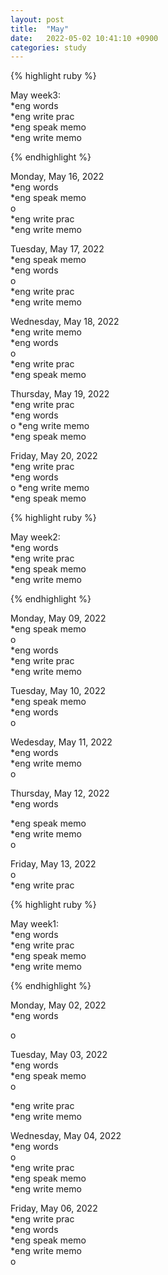 ```yaml
---
layout: post
title:  "May"
date:   2022-05-02 10:41:10 +0900
categories: study
---
```



{% highlight ruby %}


May week3:  
*eng words  
*eng write prac  
*eng speak memo   
*eng write memo  


{% endhighlight %}



Monday, May 16, 2022     
*eng words  
*eng speak memo   
o  
*eng write prac  
*eng write memo  



Tuesday, May 17, 2022     
*eng speak memo   
*eng words  
o  
*eng write prac  
*eng write memo  


Wednesday, May 18, 2022     
*eng write memo  
*eng words  
o  
*eng write prac  
*eng speak memo   


Thursday, May 19, 2022     
*eng write prac  
*eng words  
o
*eng write memo    
*eng speak memo   


Friday, May 20, 2022     
*eng write prac  
*eng words  
o
*eng write memo    
*eng speak memo   




{% highlight ruby %}


May week2:  
*eng words  
*eng write prac  
*eng speak memo   
*eng write memo  


{% endhighlight %}


Monday, May 09, 2022     
*eng speak memo   
o  
*eng words  
*eng write prac  
*eng write memo  


Tuesday, May 10, 2022     
*eng speak memo   
*eng words  
o  


Wedesday, May 11, 2022     
*eng words  
*eng write memo  
o  


Thursday, May 12, 2022  
*eng words  

*eng speak memo   
*eng write memo  
o  


Friday, May 13, 2022  
o  
*eng write prac  




{% highlight ruby %}


May week1:  
*eng words  
*eng write prac  
*eng speak memo   
*eng write memo  


{% endhighlight %}


Monday, May 02, 2022  
*eng words  
    
o


Tuesday, May 03, 2022  
*eng words  
*eng speak memo   
o  

*eng write prac  
*eng write memo  

  
Wednesday, May 04, 2022  
*eng words  
o  
*eng write prac  
*eng speak memo   
*eng write memo  


Friday, May 06, 2022  
*eng write prac  
*eng words  
*eng speak memo    
*eng write memo  
o  
  

